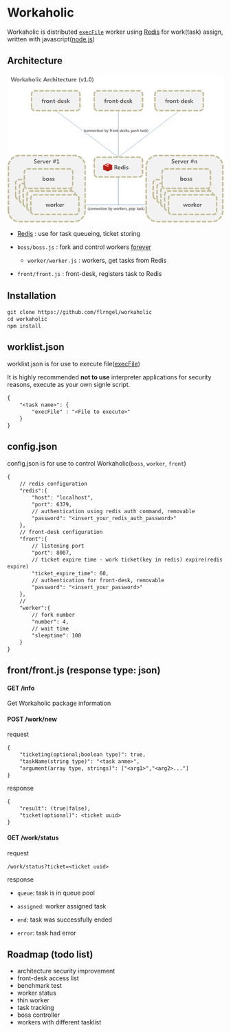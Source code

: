 # Workaholic

Workaholic is distributed [`execFile`](http://nodejs.org/api/child_process.html#child_process_child_process_execfile_file_args_options_callback) worker using [Redis](http://redis.io) for work(task) assign, written with javascript([node.js](http://nodejs.org))

## Architecture

![workaholic architecture v1.0](https://raw.githubusercontent.com/flrngel/workaholic/screenshots/workaholic_architectre_v1.0.png)

- [Redis](http://redis.io) : use for task queueing, ticket storing

- `boss/boss.js` : fork and control workers [forever](https://github.com/nodejitsu/forever)

	- `worker/worker.js` : workers, get tasks from Redis

- `front/front.js` : front-desk, registers task to Redis

## Installation

	git clone https://github.com/flrngel/workaholic
	cd workaholic
	npm install

## worklist.json

worklist.json is for use to execute file([execFile](http://nodejs.org/api/child_process.html#child_process_child_process_execfile_file_args_options_callback))

It is highly recommended **not to use** interpreter applications for security reasons, execute as your own signle script.

	{
		"<task name>": {
			"execFile" : "<File to execute>"
		}
	}

## config.json

config.json is for use to control Workaholic(`boss`, `worker`, `front`)

	{
		// redis configuration
		"redis":{
			"host": "localhost",
			"port": 6379,
			// authentication using redis auth command, removable
			"password": "<insert_your_redis_auth_password>"
		},
		// front-desk configuration
		"front":{
			// listening port
			"port": 8007,
			// ticket expire time - work ticket(key in redis) expire(redis expire)
			"ticket_expire_time": 60,
			// authentication for front-desk, removable
			"password": "<insert_your_password>"
		},
		// 
		"worker":{
			// fork number
			"number": 4,
			// wait time
			"sleeptime": 100
		}
	}

## front/front.js (response type: json)

#### GET /info

Get Workaholic package information

#### POST /work/new

request

	{
		"ticketing(optional;boolean type)": true,
		"taskName(string type)": "<task anme>",
		"argument(array type, strings)": ["<arg1>","<arg2>..."]
	}

response

	{
		"result": (true|false),
		"ticket(optional)": <ticket uuid>
	}

#### GET /work/status

request

	/work/status?ticket=<ticket uuid>

response

- `queue`: task is in queue pool

- `assigned`: worker assigned task

- `end`: task was successfully ended

- `error`: task had error


## Roadmap (todo list)

- architecture security improvement
- front-desk access list
- benchmark test
- worker status
- thin worker
- task tracking
- boss controller
- workers with different tasklist
